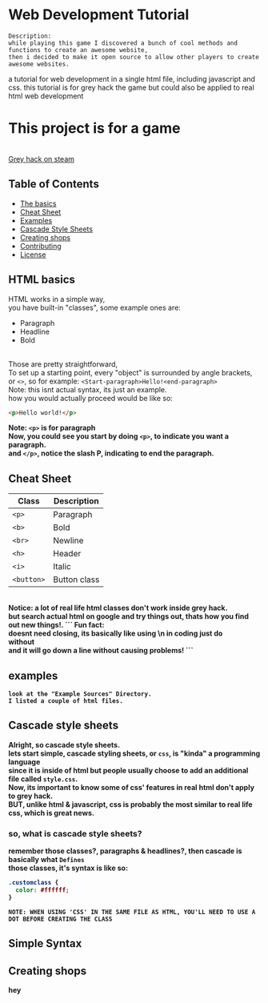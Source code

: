 # Web Development Tutorial
```
Description:
while playing this game I discovered a bunch of cool methods and functions to create an awesome website,
then i decided to make it open source to allow other players to create awesome websites.
```
a tutorial for web development in a single html file, including javascript and css. this tutorial is for grey hack the game but could also be applied to real html web development
# This project is for a game
<br>[Grey hack on steam](https://store.steampowered.com/app/605230/Grey_Hack/)
## Table of Contents
- [The basics](#html-basics)
- [Cheat Sheet](#Cheat-Sheet)
- [Examples](#examples)
- [Cascade Style Sheets](#Cascade-style-sheets)
- [Creating shops](#Creating-shops)
- [Contributing](#contributing)
- [License](#license)
## HTML basics
HTML works in a simple way,<br>
you have built-in "classes", some example ones are:
- Paragraph
- Headline
- Bold

<br>Those are pretty straightforward,<br>
To set up a starting point, every "object" is surrounded by angle brackets,<br>
or `<>`, so for example:
`<Start-paragraph>Hello!<end-paragraph>`<br>
Note: this isnt actual syntax, its just an example.<br>
how you would actually proceed would be like so:<br>
```html
<p>Hello world!</p>
```
<b><b>Note: `<p>` is for paragraph</b><br>
Now, you could see you start by doing `<p>`, to indicate you want a paragraph.<br>
and `</p>`, notice the slash P, indicating to end the paragraph.

## Cheat Sheet
| Class       | Description     |
|------------|----------------|
| `<p>`     | Paragraph       |
| `<b>`        | Bold       |
| `<br>`    | Newline |
| `<h>`      | Header |
| `<i>`      | Italic |
| `<button>`      | Button class |
<br>
Notice: a lot of real life html classes don't work inside grey hack.<br>
but search actual html on google and try things out, thats how you find out new things!.
```
Fun fact: <br> doesnt need closing, its basically like using \n in coding
just do <br> without </br> and it will go down a line without causing problems!
```

## examples
```
look at the "Example Sources" Directory.
I listed a couple of html files.
```

## Cascade style sheets
Alright, so cascade style sheets.<br>
lets start simple, cascade styling sheets, or `css`, is "kinda" a programming language<br>
since it is inside of html but people usually choose to add an additional file called `style.css`.<br>
Now, its important to know some of css' features in real html don't apply to grey hack.<br>
BUT, unlike html & javascript, css is probably the most similar to real life css, which is great news.<br>
### so, what is cascade style sheets?
remember those classes?, paragraphs & headlines?, then cascade is basically what `Defines`<br>
those classes, it's syntax is like so:
```css
.customclass {
  color: #ffffff;
}
```
`NOTE: WHEN USING 'CSS' IN THE SAME FILE AS HTML, YOU'LL NEED TO USE A DOT BEFORE CREATING THE CLASS`
## Simple Syntax
## Creating shops
hey
